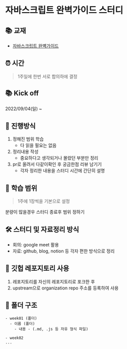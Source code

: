 # 자바스크립트 완벽가이드 스터디

## 📚 교재

- [자바스크립트 완벽가이드](http://www.yes24.com/Product/Goods/108450351)


## ⏰ 시간
> 1주일에 한번 서로 합의하에 결정

## 📚 Kick off

2022/09/04(일) ~

## 📝 진행방식
1. 정해진 범위 학습
    - 다 읽을 필요는 없음
2. 정리내용 작성
    - 중요하다고 생각되거나 몰랐던 부분만 정리
3. pr로 올려서 다같이확인 후 궁금한점 리뷰 남기기
    - 각자 정리한 내용을 스터디 시간에 간단히 설명

## 📆 학습 범위
> 1주에 1장씩을 기본으로 설정

분량이 많을경우 스터디 종료후 범위 정하기

## 🛠 스터디 및 자료정리 방식
- 회의: google meet 활용
- 자료: github, blog, notion 등 각자 편한 방식으로 정리

## 📜 깃헙 레포지토리 사용

1. 레포지토리를 자신의 레포지토리로 포크한 후
2. upstream으로 organization repo 주소를 등록하여 사용

## 📂 폴더 구조
```
- week01 (폴더)
  - 이름 (폴더)
    - 내용 - (.md, .js 등 자유 형식 파일) 

- week02
... 
```    
